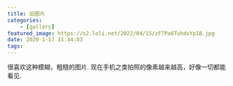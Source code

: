 ```yaml
---
title: 旧图片
categories:
    - [gallery]
featured_image: https://s2.loli.net/2022/04/15/zF7Pa6TuhdvYp1B.jpg
date: 2020-1-17 11:44:03
tags:
---
```


很喜欢这种模糊，粗糙的图片.
现在手机之类拍照的像素越来越高，好像一切都能看见.
